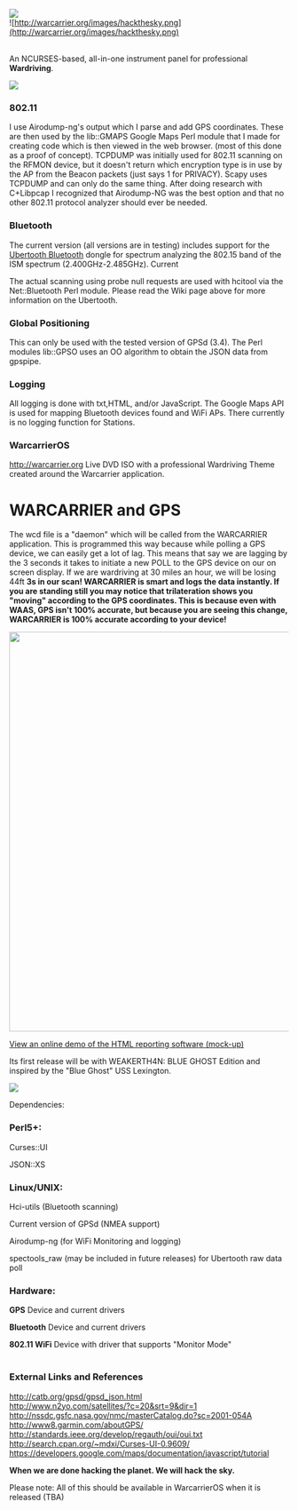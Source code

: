 <img src='http://weaknetlabs.com/images/wcbannernew.png' /><br />
![http://warcarrier.org/images/hackthesky.png](http://warcarrier.org/images/hackthesky.png)

<br />An NCURSES-based, all-in-one instrument panel for professional **Wardriving**.

<img src='http://warcarrier.org/images/wc.gif' />

### 802.11 ###
I use Airodump-ng's output which I parse and add GPS coordinates. These are then used by the lib::GMAPS Google Maps Perl module that I made for creating code which is then viewed in the web browser. (most of this done as a proof of concept). TCPDUMP was initially used for 802.11 scanning on the RFMON device, but it doesn't return which encryption type is in use by the AP from the Beacon packets (just says 1 for PRIVACY). Scapy uses TCPDUMP and can only do the same thing. After doing research with C+Libpcap I recognized that Airodump-NG was the best option and that no other 802.11 protocol analyzer should ever be needed.

### Bluetooth ###
The current version (all versions are in testing) includes support for the <a href='http://ubertooth.sourceforge.net/'>Ubertooth Bluetooth</a> dongle for spectrum analyzing the 802.15 band of the ISM spectrum (2.400GHz-2.485GHz). Current

The actual scanning using probe null requests are used with hcitool via the Net::Bluetooth Perl module. Please read the Wiki page above for more information on the Ubertooth.

### Global Positioning ###
This can only be used with the tested version of GPSd (3.4). The Perl modules lib::GPSO uses an OO algorithm to obtain the JSON data from gpspipe.

### Logging ###
All logging is done with txt,HTML, and/or JavaScript. The Google Maps API is used for mapping Bluetooth devices found and WiFi APs. There currently is no logging function for Stations.

### WarcarrierOS ###
<a href='http://warcarrier.org'><a href='http://warcarrier.org'>http://warcarrier.org</a></a> Live DVD ISO with a professional Wardriving Theme created around the Warcarrier application.

# WARCARRIER and GPS #
The wcd file is a "daemon" which will be called from the WARCARRIER application. This is programmed this way because while polling a GPS device, we can easily get a lot of lag. This means that say we are lagging by the 3 seconds it takes to initiate a new POLL to the GPS device on our on screen display. If we are wardriving at 30 miles an hour, we will be losing 44ft **3s in our scan! WARCARRIER is smart and logs the data instantly. If you are standing still you may notice that trilateration shows you "moving" according to the GPS coordinates. This is because even with WAAS, GPS isn't 100% accurate, but because you are seeing this change, WARCARRIER is 100% accurate according to your device!**

<a href='http://www.youtube.com/watch?feature=player_embedded&v=0SNPzJ3ejFU' target='_blank'><img src='http://img.youtube.com/vi/0SNPzJ3ejFU/0.jpg' width='960' height=720 /></a>

<a href='http://weaknetlabs.com/gmaps/'>View an online demo of the HTML reporting software (mock-up)</a>

Its first release will be with WEAKERTH4N: BLUE GHOST Edition and inspired by the "Blue Ghost" USS Lexington.

<img src='http://weaknetlabs.com/images/wchtmlreport.png' />

Dependencies:
### Perl5+: ###
Curses::UI

JSON::XS

### Linux/UNIX: ###
Hci-utils (Bluetooth scanning)

Current version of GPSd (NMEA support)

Airodump-ng (for WiFi Monitoring and logging)

spectools\_raw (may be included in future releases) for Ubertooth raw data poll


### Hardware: ###
**GPS** Device and current drivers

**Bluetooth** Device and current drivers

**802.11 WiFi** Device with driver that supports "Monitor Mode"<br /><br />

###  ###

### External Links and References ###
http://catb.org/gpsd/gpsd_json.html<br />
http://www.n2yo.com/satellites/?c=20&srt=9&dir=1<br />
http://nssdc.gsfc.nasa.gov/nmc/masterCatalog.do?sc=2001-054A<br />
http://www8.garmin.com/aboutGPS/<br />
http://standards.ieee.org/develop/regauth/oui/oui.txt<br />
http://search.cpan.org/~mdxi/Curses-UI-0.9609/<br />
https://developers.google.com/maps/documentation/javascript/tutorial<br />

**When we are done hacking the planet. We will hack the sky.**

Please note: All of this should be available in WarcarrierOS when it is released (TBA)